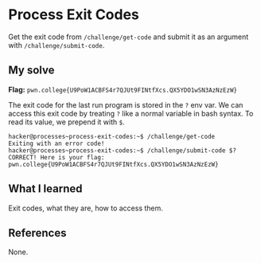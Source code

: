 # Process Exit Codes
Get the exit code from `/challenge/get-code` and submit it as an argument with `/challenge/submit-code`.

## My solve
**Flag:** `pwn.college{U9PoW1ACBFS4r7QJUt9FINtfXcs.QX5YDO1wSN3AzNzEzW}`

The exit code for the last run program is stored in the `?` env var. We can access this exit code by treating `?` like a normal variable in bash syntax. To read its value, we prepend it with `$`.
```
hacker@processes~process-exit-codes:~$ /challenge/get-code 
Exiting with an error code!
hacker@processes~process-exit-codes:~$ /challenge/submit-code $?
CORRECT! Here is your flag:
pwn.college{U9PoW1ACBFS4r7QJUt9FINtfXcs.QX5YDO1wSN3AzNzEzW}
```

## What I learned
Exit codes, what they are, how to access them.

## References 
None.